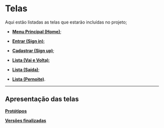 # Telas

Aqui estão listadas as telas que estarão incluídas no projeto;

- [**Menu Principal (Home)**](./Telas/Sistema/Home.md);

- [**Entrar (Sign in)**](./Telas/Sistema/Login.md);

- [**Cadastrar (Sign up)**](./Telas/Sistema/Sign-up.md);

- [**Lista (Vai e Volta)**](./Telas/Listas/Vai-Volta.md);

- [**Lista (Saída)**](./Telas/Listas/Saida.md);

- [**Lista (Pernoite)**](./Telas/Listas/Pernoite.md).

---
## Apresentação das telas

[**Protótipos**](https://www.figma.com/file/E8ubABLeRNUF6eHy6oTk1P/Prot%C3%B3tipos?type=design&t=B0Xa1oo7hXNEEqLA-1)

[**Versões finalizadas**](https://www.figma.com/file/vfq9BSYCozUadPWT3KxrIf/Vers%C3%A3o-Final?type=design&node-id=0%3A1&t=B0Xa1oo7hXNEEqLA-1)
